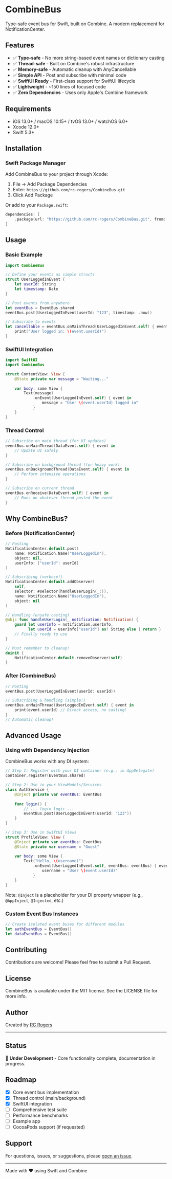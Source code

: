 # CombineBus

Type-safe event bus for Swift, built on Combine. A modern replacement for NotificationCenter.

## Features

- ✅ **Type-safe** - No more string-based event names or dictionary casting
- ✅ **Thread-safe** - Built on Combine's robust infrastructure  
- ✅ **Memory-safe** - Automatic cleanup with AnyCancellable
- ✅ **Simple API** - Post and subscribe with minimal code
- ✅ **SwiftUI Ready** - First-class support for SwiftUI lifecycle
- ✅ **Lightweight** - ~150 lines of focused code
- ✅ **Zero Dependencies** - Uses only Apple's Combine framework

## Requirements

- iOS 13.0+ / macOS 10.15+ / tvOS 13.0+ / watchOS 6.0+
- Xcode 12.0+
- Swift 5.3+

## Installation

### Swift Package Manager

Add CombineBus to your project through Xcode:

1. File → Add Package Dependencies
2. Enter: `https://github.com/rc-rogers/CombineBus.git`
3. Click Add Package

Or add to your `Package.swift`:

```swift
dependencies: [
    .package(url: "https://github.com/rc-rogers/CombineBus.git", from: "1.0.0")
]
```

## Usage

### Basic Example

```swift
import CombineBus

// Define your events as simple structs
struct UserLoggedInEvent {
    let userId: String
    let timestamp: Date
}

// Post events from anywhere
let eventBus = EventBus.shared
eventBus.post(UserLoggedInEvent(userId: "123", timestamp: .now))

// Subscribe to events
let cancellable = eventBus.onMainThread(UserLoggedInEvent.self) { event in
    print("User logged in: \(event.userId)")
}
```

### SwiftUI Integration

```swift
import SwiftUI
import CombineBus

struct ContentView: View {
    @State private var message = "Waiting..."
    
    var body: some View {
        Text(message)
            .onEvent(UserLoggedInEvent.self) { event in
                message = "User \(event.userId) logged in"
            }
    }
}
```

### Thread Control

```swift
// Subscribe on main thread (for UI updates)
eventBus.onMainThread(DataEvent.self) { event in
    // Update UI safely
}

// Subscribe on background thread (for heavy work)
eventBus.onBackgroundThread(DataEvent.self) { event in
    // Perform intensive operations
}

// Subscribe on current thread
eventBus.onReceive(DataEvent.self) { event in
    // Runs on whatever thread posted the event
}
```

## Why CombineBus?

### Before (NotificationCenter)
```swift
// Posting
NotificationCenter.default.post(
    name: Notification.Name("UserLoggedIn"),
    object: nil,
    userInfo: ["userId": userId]
)

// Subscribing (verbose!)
NotificationCenter.default.addObserver(
    self,
    selector: #selector(handleUserLogin(_:)),
    name: Notification.Name("UserLoggedIn"),
    object: nil
)

// Handling (unsafe casting)
@objc func handleUserLogin(_ notification: Notification) {
    guard let userInfo = notification.userInfo,
          let userId = userInfo["userId"] as? String else { return }
    // Finally ready to use
}

// Must remember to cleanup!
deinit {
    NotificationCenter.default.removeObserver(self)
}
```

### After (CombineBus)
```swift
// Posting
eventBus.post(UserLoggedInEvent(userId: userId))

// Subscribing & handling (simple!)
eventBus.onMainThread(UserLoggedInEvent.self) { event in
    print(event.userId) // Direct access, no casting!
}
// Automatic cleanup!
```

## Advanced Usage

### Using with Dependency Injection

CombineBus works with any DI system:

```swift
// Step 1: Register with your DI container (e.g., in AppDelegate)
container.register(EventBus.shared)

// Step 2: Use in your ViewModels/Services
class AuthService {
    @Inject private var eventBus: EventBus
    
    func login() {
        // ... login logic ...
        eventBus.post(UserLoggedInEvent(userId: "123"))
    }
}

// Step 3: Use in SwiftUI Views
struct ProfileView: View {
    @Inject private var eventBus: EventBus
    @State private var username = "Guest"
    
    var body: some View {
        Text("Hello, \(username)")
            .onEvent(UserLoggedInEvent.self, eventBus: eventBus) { event in
                username = "User \(event.userId)"
            }
    }
}
```

Note: `@Inject` is a placeholder for your DI property wrapper (e.g., `@AppInject`, `@Injected`, etc.)

### Custom Event Bus Instances

```swift
// Create isolated event buses for different modules
let authEventBus = EventBus()
let dataEventBus = EventBus()
```

## Contributing

Contributions are welcome! Please feel free to submit a Pull Request.

## License

CombineBus is available under the MIT license. See the LICENSE file for more info.

## Author

Created by [RC Rogers](https://github.com/rc-rogers)

---

## Status

🚧 **Under Development** - Core functionality complete, documentation in progress.

## Roadmap

- [x] Core event bus implementation
- [x] Thread control (main/background)
- [x] SwiftUI integration
- [ ] Comprehensive test suite
- [ ] Performance benchmarks
- [ ] Example app
- [ ] CocoaPods support (if requested)

## Support

For questions, issues, or suggestions, please [open an issue](https://github.com/rc-rogers/CombineBus/issues).

---

Made with ❤️ using Swift and Combine
